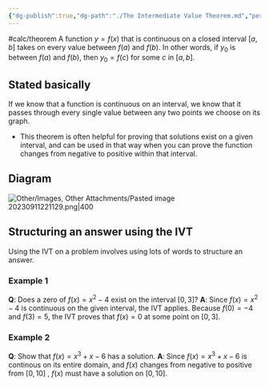 ```yaml
---
{"dg-publish":true,"dg-path":"./The Intermediate Value Theorem.md","permalink":"//the-intermediate-value-theorem/","created":"","updated":""}
---
```


#calc/theorem 
A function $y=f(x)$ that is continuous on a closed interval $[a,b]$ takes on every value between $f(a)$ and $f(b)$. In other words, if $y_{0}$ is between $f(a)$ and $f(b)$, then $y_{0}=f(c)$ for some $c$ in $[a,b]$. 

## Stated basically
If we know that a function is continuous on an interval, we know that it passes through every single value between any two points we choose on its graph.
- This theorem is often helpful for proving that solutions exist on a given interval, and can be used in that way when you can prove the function changes from negative to positive within that interval.
## Diagram
![Other/Images, Other Attachments/Pasted image 20230911221129.png|400](/img/user/Other/Images,%20Other%20Attachments/Pasted%20image%2020230911221129.png)
## Structuring an answer using the IVT
Using the IVT on a problem involves using lots of words to structure an answer.
### Example 1
**Q**: Does a zero of $f(x) = x^2-4$ exist on the interval $[0,3]$?
**A**: Since $f(x) = x^2-4$ is continuous on the given interval, the IVT applies. Because $f(0)=-4$ and $f(3)=5$, the IVT proves that $f(x)=0$ at some point on $[0,3]$.
### Example 2
**Q**: Show that $f(x)=x^3+x-6$ has a solution.
**A**: Since $f(x)=x^3+x-6$ is continous on its entire domain, and $f(x)$ changes from negative to positive from $[0,10]$ , $f(x)$ must have a solution on $[0, 10]$.